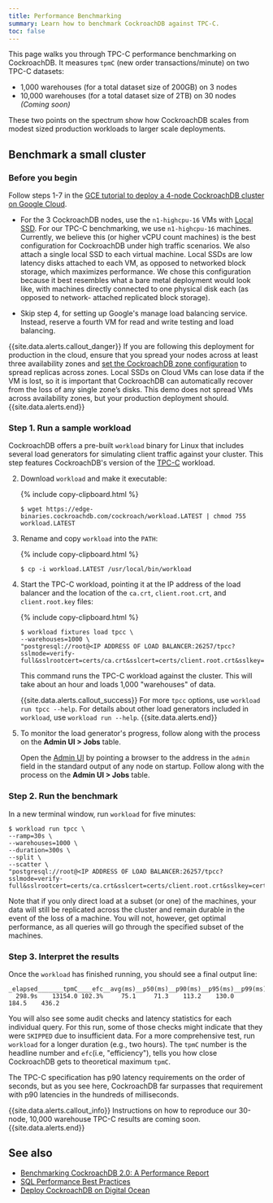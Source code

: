 ```yaml
---
title: Performance Benchmarking
summary: Learn how to benchmark CockroachDB against TPC-C.
toc: false
---
```


This page walks you through TPC-C performance benchmarking on CockroachDB. It measures `tpmC` (new order transactions/minute) on two TPC-C datasets:

- 1,000 warehouses (for a total dataset size of 200GB) on 3 nodes
- 10,000 warehouses (for a total dataset size of 2TB) on 30 nodes _(Coming soon)_

These two points on the spectrum show how CockroachDB scales from modest sized production workloads to larger scale deployments.
<!-- 
This demonstrates how CockroachDB achieves high OLTP performance of over 128,000 tpmC on a TPC-C dataset over 2TB in size. -->

<div id="toc"></div>

## Benchmark a small cluster

### Before you begin

Follow steps 1-7 in the [GCE tutorial to deploy a 4-node CockroachDB cluster on Google Cloud](deploy-cockroachdb-on-google-cloud-platform.html).

- For the 3 CockroachDB nodes, use the `n1-highcpu-16` VMs with [Local SSD](https://cloud.google.com/compute/docs/disks/local-ssd).
    For our TPC-C benchmarking, we use `n1-highcpu-16` machines. Currently, we believe this (or higher vCPU count machines) is the best configuration for CockroachDB under high traffic scenarios. We also attach a single local SSD to each virtual machine. Local SSDs are low latency disks attached to each VM, as opposed to networked block storage, which maximizes performance. We chose this configuration because it best resembles what a bare metal deployment would look like, with machines directly connected to one physical disk each (as opposed to network- attached replicated block storage).

- Skip step 4, for setting up Google's manage load balancing service. Instead, reserve a fourth VM for read and write testing and load balancing.

{{site.data.alerts.callout_danger}}
If you are following this deployment for production in the cloud, ensure that you spread your nodes across at least three availability zones and [set the CockroachDB zone configuration](configure-replication-zones.html) to spread replicas across zones. Local SSDs on Cloud VMs can lose data if the VM is lost, so it is important that CockroachDB can automatically recover from the loss of any single zone’s disks. This demo does not spread VMs across availability zones, but your production deployment should.
{{site.data.alerts.end}}

### Step 1. Run a sample workload

CockroachDB offers a pre-built `workload` binary for Linux that includes several load generators for simulating client traffic against your cluster. This step features CockroachDB's version of the [TPC-C](http://www.tpc.org/tpcc/) workload.

2. Download `workload` and make it executable:

    {% include copy-clipboard.html %}
    ~~~ shell
    $ wget https://edge-binaries.cockroachdb.com/cockroach/workload.LATEST | chmod 755 workload.LATEST
    ~~~

3. Rename and copy `workload` into the `PATH`:

    {% include copy-clipboard.html %}
    ~~~ shell
    $ cp -i workload.LATEST /usr/local/bin/workload
    ~~~

4. Start the TPC-C workload, pointing it at the IP address of the load balancer and the location of the `ca.crt`, `client.root.crt`, and `client.root.key` files:

    {% include copy-clipboard.html %}
    ~~~ shell
    $ workload fixtures load tpcc \
    --warehouses=1000 \
    "postgresql://root@<IP ADDRESS OF LOAD BALANCER:26257/tpcc?sslmode=verify-full&sslrootcert=certs/ca.crt&sslcert=certs/client.root.crt&sslkey=certs/client.root.key"
    ~~~

    This command runs the TPC-C workload against the cluster. This will take about an hour and loads 1,000 "warehouses" of data.

    {{site.data.alerts.callout_success}}
    For more `tpcc` options, use `workload run tpcc --help`. For details about other load generators included in `workload`, use `workload run --help`.
    {{site.data.alerts.end}}

4. To monitor the load generator's progress, follow along with the process on the **Admin UI > Jobs** table.

     Open the [Admin UI](admin-ui-access-and-navigate.html) by pointing a browser to the address in the `admin` field in the standard output of any node on startup. Follow along with the process on the **Admin UI > Jobs** table.

### Step 2. Run the benchmark

In a new terminal window, run `workload` for five minutes:

~~~ shell
$ workload run tpcc \
--ramp=30s \
--warehouses=1000 \
--duration=300s \
--split \
--scatter \
"postgresql://root@<IP ADDRESS OF LOAD BALANCER:26257/tpcc?sslmode=verify-full&sslrootcert=certs/ca.crt&sslcert=certs/client.root.crt&sslkey=certs/client.root.key"
~~~

Note that if you only direct load at a subset (or one) of the machines, your data will still be replicated across the cluster and remain durable in the event of the loss of a machine. You will not, however, get optimal performance, as all queries will go through the specified subset of the machines.

### Step 3. Interpret the results

Once the `workload` has finished running, you should see a final output line:

~~~ shell
_elapsed_______tpmC____efc__avg(ms)__p50(ms)__p90(ms)__p95(ms)__p99(ms)_pMax(ms)
  298.9s    13154.0 102.3%     75.1     71.3    113.2    130.0    184.5    436.2
~~~

You will also see some audit checks and latency statistics for each individual query. For this run, some of those checks might indicate that they were `SKIPPED` due to insufficient data. For a more comprehensive test, run `workload` for a longer duration (e.g., two hours). The `tpmC` number is the headline number and `efc`(i.e, "efficiency"), tells you how close CockroachDB gets to theoretical maximum `tpmC`.

The TPC-C specification has p90 latency requirements on the order of seconds, but as you see here, CockroachDB far surpasses that requirement with p90 latencies in the hundreds of milliseconds.

{{site.data.alerts.callout_info}}
Instructions on how to reproduce our 30-node, 10,000 warehouse TPC-C results are coming soon.
{{site.data.alerts.end}}


<!-- ## Benchmark a large cluster

The methodology for reproducing CockroachDB's 30-node, 10,000 warehouse TPC-C result is very similar to that for the 3-node, 1,000 warehouse example. The only difference (besides the larger node count and dataset) is that you will use CockroachDB's [partitioning](partitioning.html) feature to ensure replicas for any given slice of data are usually located on the same nodes that will be queried by the load generator for that slice of data.

### Before you begin

- You must have a valid enterprise license to use [partitioning](partitioning.html) features. For details about requesting and setting a trial or full enterprise license, see [Enterprise Licensing](enterprise-licensing.html).
- Follow steps 1-7 in [Deploy CockroachDB on Google Cloud](deploy-cockroachdb-on-google-cloud-platform.html) to create a cluster with the following settings:
    - 31-node cluster (30 for the database, 1 for the load generator)
    - `n1-highcpu-16` machine type on [Local SSD](https://cloud.google.com/compute/docs/disks/local-ssd)
    - 10 racks, which are used later to partition the database. Each node will start with a [locality](start-a-node.html#locality) that includes an artificial "rack number." Use 10 racks for 30 nodes so that every tenth node is part of the same rack.

### Add an enterprise license

For this benchmark, you will use partitioning, which is an enterprise feature. For details about requesting and setting a trial or full enterprise license, see [Enterprise Licensing](enterprise-licensing.html).

To add an enterprise license to your cluster once it is started, [use the built-in SQL client](use-the-built-in-sql-client.html) locally as follows:

1. On your local machine, launch the built-in SQL client:

    {% include copy-clipboard.html %}
    ~~~ shell
    $ cockroach sql --certs-dir=certs --host=<address of any node>
    ~~~

2. Add your enterprise license:

    {% include copy-clipboard.html %}
    ~~~ shell
    > Set CLUSTER SETTING enterprise.license = '<secret>'
    ~~~

3. Exit the interactive shell, using `\q` or `ctrl-d`.

### Run a sample workload

CockroachDB offers a pre-built `workload` binary for Linux that includes several load generators for simulating client traffic against your cluster. This step features CockroachDB's version of the [TPC-C](http://www.tpc.org/tpcc/) workload.

2. Download `workload` and make it executable:

    {% include copy-clipboard.html %}
    ~~~ shell
    $ wget https://edge-binaries.cockroachdb.com/cockroach/workload.LATEST | chmod 755 workload.LATEST
    ~~~

3. Rename and copy `workload` into the `PATH`:

    {% include copy-clipboard.html %}
    ~~~ shell
    $ cp -i workload.LATEST /usr/local/bin/workload
    ~~~

4. Start the TPC-C workload, pointing it at the IP address of the load balancer and the location of the `ca.crt`, `client.root.crt`, and `client.root.key` files:

    {% include copy-clipboard.html %}
    ~~~ shell
    $ workload fixtures load tpcc \
    --warehouses=10000 \
    "postgresql://root@<IP ADDRESS OF LOAD BALANCER:26257/tpcc?sslmode=verify-full&sslrootcert=certs/ca.crt&sslcert=certs/client.root.crt&sslkey=certs/client.root.key"
    ~~~

    This command runs the TPC-C workload against the cluster. This will take at about an hour and loads 10,000 "warehouses" of data.

    {{site.data.alerts.callout_success}}
    For more `tpcc` options, use `workload run tpcc --help`. For details about other load generators included in `workload`, use `workload run --help`.
    {{site.data.alerts.end}}

4. To monitor the load generator's progress, follow along with the process on the **Admin UI > Jobs** table.

     Open the [Admin UI](admin-ui-access-and-navigate.html) by pointing a browser to the address in the `admin` field in the standard output of any node on startup.

### Step 2. Partition the database

Next, partition your database. This uses CockroachDB's [partitioning feature](partitioning.html) to split all of the TPC-C tables and indexes into 10 partitions, one per rack, and then uses zone configurations to pin those partitions to a particular rack.

1. On your local machine, launch the built-in SQL client:

    {% include copy-clipboard.html %}
    ~~~ shell
    $ cockroach sql --certs-dir=certs --host=<address of any node>
    ~~~

2. Set a cluster setting increase the snapshot rate, which helps speed up this large-scale data movement:

    {% include copy-clipboard.html %}
    ~~~ sql
    > SET CLUSTER SETTING kv.snapshot_rebalance.max_rate='64MiB';
    ~~~

3. Exit the interactive shell, using `\q` or `ctrl-d`.

4. Start the partitioning:

    {% include copy-clipboard.html %}
    ~~~ shell
    $ workload.LATEST run tpcc \
    --partitions=10 \
    --split \
    --scatter \
    --warehouses=10000 \
    --duration=1s \
    "postgresql://root@<IP ADDRESS OF LOAD BALANCER:26257/tpcc?sslmode=verify-full&sslrootcert=certs/ca.crt&sslcert=certs/client.root.crt&sslkey=certs/client.root.key"
    ~~~

    Partitioning will take at least 12 hours. It's slow because all of the data (over 2TB replicated for TPC-C-10K) needs to be moved around to the right locations.

5. To watch the progress, follow along with the process on the **Admin UI > Metrics > Queues > Replication Queue** graph.

    Open the [Admin UI](admin-ui-access-and-navigate.html) by pointing a browser to the address in the `admin` field in the standard output of any node on startup.

    Once the queue gets to `0` and stays there, the cluster should be finished rebalancing and is ready for testing.

### Step 3. Run the benchmark

In a new terminal window, run `workload` for five minutes:

~~~ shell
$ workload run tpcc \
--ramp=30s \
--warehouses=10000 \
--duration=300s \
--split \
--scatter \
"postgresql://root@<IP ADDRESS OF LOAD BALANCER:26257/tpcc?sslmode=verify-full&sslrootcert=certs/ca.crt&sslcert=certs/client.root.crt&sslkey=certs/client.root.key"
~~~

### Step 4. Interpret the results

Once the `workload` has finished running, you should see a final output line similar to the output in [Benchmark a small cluster](#benchmark-a-small-cluster). The `tpmC` should be about 10x higher, reflecting the increase in the number of warehouses. -->

## See also

- [Benchmarking CockroachDB 2.0: A Performance Report](https://www.cockroachlabs.com/guides/cockroachdb-performance/)
- [SQL Performance Best Practices](performance-best-practices-overview.html)
- [Deploy CockroachDB on Digital Ocean](deploy-cockroachdb-on-digital-ocean.html)
